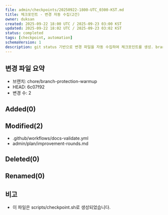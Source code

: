 ```yaml
---
file: admin/checkpoints/20250922-1800-UTC_0300-KST.md
title: 체크포인트 - 변경 자동 수집(2건)
owner: duksan
created: 2025-09-22 18:00 UTC / 2025-09-23 03:00 KST
updated: 2025-09-22 18:02 UTC / 2025-09-23 03:02 KST
status: completed
tags: [checkpoint, automation]
schemaVersion: 1
description: git status 기반으로 변경 파일을 자동 수집하여 체크포인트를 생성. branch=chore/branch-protection-warmup, head=6c07f92
---
```


## 변경 파일 요약
- 브랜치: chore/branch-protection-warmup
- HEAD: 6c07f92
- 변경 수: 2

## Added(0)

## Modified(2)
- .github/workflows/docs-validate.yml
- admin/plan/improvement-rounds.md

## Deleted(0)

## Renamed(0)

## 비고
- 이 파일은 scripts/checkpoint.sh로 생성되었습니다.
